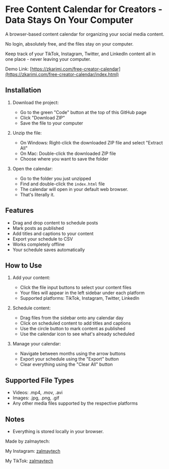 # Free Content Calendar for Creators - Data Stays On Your Computer

A browser-based content calendar for organizing your social media content. 

No login, absolutely free, and the files stay on your computer. 

Keep track of your TikTok, Instagram, Twitter, and LinkedIn content all in one place - never leaving your computer. 


Demo Link: [https://zkarimi.com/free-creator-calendar](https://zkarimi.com/free-creator-calendar/index.html)
## Installation

1. Download the project:
   - Go to the green "Code" button at the top of this GitHub page
   - Click "Download ZIP"
   - Save the file to your computer

2. Unzip the file:
   - On Windows: Right-click the downloaded ZIP file and select "Extract All"
   - On Mac: Double-click the downloaded ZIP file
   - Choose where you want to save the folder

3. Open the calendar:
   - Go to the folder you just unzipped
   - Find and double-click the `index.html` file
   - The calendar will open in your default web browser. 
   - That's literally it. 

## Features

- Drag and drop content to schedule posts
- Mark posts as published
- Add titles and captions to your content
- Export your schedule to CSV
- Works completely offline
- Your schedule saves automatically

## How to Use

1. Add your content:
   - Click the file input buttons to select your content files
   - Your files will appear in the left sidebar under each platform
   - Supported platforms: TikTok, Instagram, Twitter, LinkedIn

2. Schedule content:
   - Drag files from the sidebar onto any calendar day
   - Click on scheduled content to add titles and captions
   - Use the circle button to mark content as published
   - Use the calendar icon to see what's already scheduled

3. Manage your calendar:
   - Navigate between months using the arrow buttons
   - Export your schedule using the "Export" button
   - Clear everything using the "Clear All" button

## Supported File Types

- Videos: .mp4, .mov, .avi
- Images: .jpg, .png, .gif
- Any other media files supported by the respective platforms

## Notes

- Everything is stored locally in your browser. 

Made by zalmaytech: 

My Instagram: [zalmaytech](https://instagram.com/zalmaytech)

My TikTok: [zalmaytech](https://www.tiktok.com/@zalmaytech)